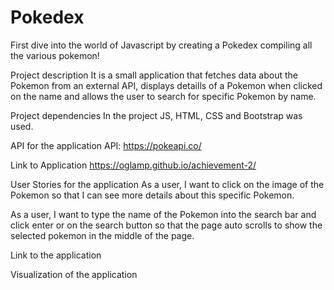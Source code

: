 # Pokedex

First dive into the world of Javascript by creating a Pokedex compiling all the various pokemon!

Project description
It is a small application that fetches data about the Pokemon from an external API, displays detaills of a Pokemon when clicked on the name and allows the user to search for specific Pokemon by name.

Project dependencies
In the project JS, HTML, CSS and Bootstrap was used.

API for the application
API: https://pokeapi.co/

Link to Application
https://oglamp.github.io/achievement-2/

User Stories for the application
As a user, I want to click on the image of the Pokemon so that I can see more details about this specific Pokemon.

As a user, I want to type the name of the Pokemon into the search bar and click enter or on the search button so that the page auto scrolls to show the selected pokemon in the middle of the page.

Link to the application

Visualization of the application
